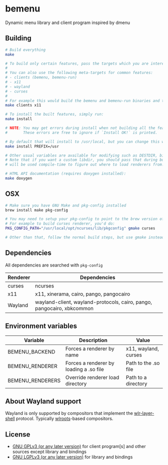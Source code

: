 bemenu
======

Dynamic menu library and client program inspired by dmenu

## Building

```sh
# Build everything
make

# To build only certain features, pass the targets which you are interested into
#
# You can also use the following meta-targets for common features:
# - clients (bemenu, bemenu-run)
# - x11
# - wayland
# - curses
#
# For example this would build the bemenu and bemenu-run binaries and the x11 renderer:
make clients x11

# To install the built features, simply run:
make install

# NOTE: You may get errors during install when not building all the features.
#       These errors are free to ignore if `Install OK!` is printed.

# By default that will install to /usr/local, but you can change this with PREFIX
make install PREFIX=/usr

# Other usual variables are available for modifying such as DESTDIR, bindir, libdir and mandir
# Note that if you want a custom libdir, you should pass that during build as well, since it
# will be used compile-time to figure out where to load renderers from!

# HTML API documentation (requires doxygen installed):
make doxygen
```

## OSX

```sh
# Make sure you have GNU Make and pkg-config installed
brew install make pkg-config

# You may need to setup your pkg-config to point to the brew version of the libraries
# For example to build curses renderer, you'd do:
PKG_CONFIG_PATH="/usr/local/opt/ncurses/lib/pkgconfig" gmake curses

# Other than that, follow the normal build steps, but use gmake instead of make
```

## Dependencies

All dependencies are searched with `pkg-config`

| Renderer | Dependencies                                                           |
|----------|------------------------------------------------------------------------|
| curses   | ncurses                                                                |
| x11      | x11, xinerama, cairo, pango, pangocairo                                |
| Wayland  | wayland-client, wayland-protocols, cairo, pango, pangocairo, xbkcommon |

## Environment variables

| Variable         | Description                             | Value                |
|------------------|-----------------------------------------|----------------------|
| BEMENU_BACKEND   | Forces a renderer by name               | x11, wayland, curses |
| BEMENU_RENDERER  | Forces a renderer by loading a .so file | Path to the .so file |
| BEMENU_RENDERERS | Override renderer load directory        | Path to a directory  |

## About Wayland support

Wayland is only supported by compositors that implement the [wlr-layer-shell](https://github.com/swaywm/wlr-protocols/tree/master/unstable) protocol.
Typically [wlroots](https://github.com/swaywm/wlroots)-based compositors.

## License

* [GNU GPLv3 (or any later version)](LICENSE-CLIENT) for client program[s] and
  other sources except library and bindings
* [GNU LGPLv3 (or any later version)](LICENSE-LIB) for library and bindings
